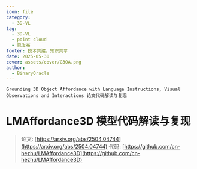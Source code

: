 ```yaml
---
icon: file
category:
  - 3D-VL
tag:
  - 3D-VL
  - point cloud
  - 已发布
footer: 技术共建，知识共享
date: 2025-05-30
cover: assets/cover/G3OA.png
author:
  - BinaryOracle
---
```


`Grounding 3D Object Affordance with Language Instructions, Visual  Observations and Interactions 论文代码解读与复现` 

<!-- more -->

# LMAffordance3D 模型代码解读与复现

> 论文: [https://arxiv.org/abs/2504.04744](https://arxiv.org/abs/2504.04744)
> 代码: [https://github.com/cn-hezhu/LMAffordance3D](https://github.com/cn-hezhu/LMAffordance3D)




